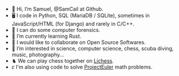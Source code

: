 - 👋 Hi, I’m Samuel, @SamCail at Github.
- 🖥 I code in Python, SQL (MariaDB / SQLite), sometimes in JavaScript/HTML (for Django) and rarely in C/C++.
- 🔬 I can do some computer forensics.
- 🌱 I’m currently learning Rust.
- 👀 I would like to collaborate on Open Source Softwares.
- 💞️ I’m interested in science, computer science, chess, scuba diving, music, photography...
- ♞ We can play chess together on [Lichess](https://lichess.org/@/ElephantFeather).
- 𝜀 I'm also using code to solve [ProjectEuler](https://projecteuler.net/) math problems.
